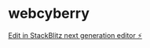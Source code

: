 # webcyberry

[Edit in StackBlitz next generation editor ⚡️](https://stackblitz.com/~/github.com/cyberryin/webcyberry)